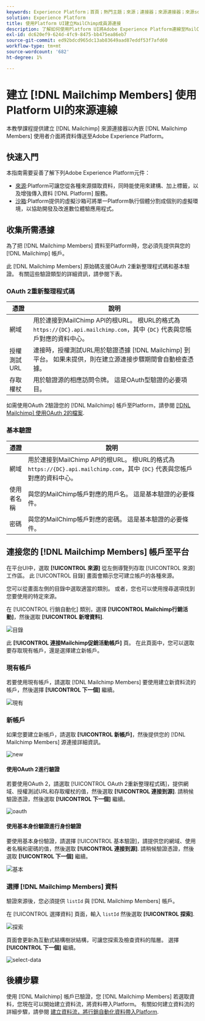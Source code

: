```yaml
---
keywords: Experience Platform；首頁；熱門主題；來源；連接器；來源連接器；來源sdk;sdk; SDK
solution: Experience Platform
title: 使用Platform UI建立MailChimp成員源連接
description: 了解如何使用Platform UI將Adobe Experience Platform連線至MailChimp成員。
exl-id: dc620ef9-624d-4fc9-8475-bb475ea86eb7
source-git-commit: ed92bdcd965dc13ab83649aad87eddf53f7afd60
workflow-type: tm+mt
source-wordcount: '682'
ht-degree: 1%

---
```


# 建立 [!DNL Mailchimp Members] 使用Platform UI的來源連線

本教學課程提供建立 [!DNL Mailchimp] 來源連接器以內嵌 [!DNL Mailchimp Members] 使用者介面將資料傳送至Adobe Experience Platform。

## 快速入門

本指南需要妥善了解下列Adobe Experience Platform元件：

* [來源](../../../../home.md):Platform可讓您從各種來源擷取資料，同時能使用來建構、加上標籤，以及增強傳入資料 [!DNL Platform] 服務。
* [沙箱](../../../../../sandboxes/home.md):Platform提供的虛擬沙箱可將單一Platform執行個體分割成個別的虛擬環境，以協助開發及改進數位體驗應用程式。

## 收集所需憑據

為了把 [!DNL Mailchimp Members] 資料至Platform時，您必須先提供與您的 [!DNL Mailchimp] 帳戶。

此 [!DNL Mailchimp Members] 原始碼支援OAuth 2重新整理程式碼和基本驗證。 有關這些驗證類型的詳細資訊，請參閱下表。

### OAuth 2重新整理程式碼

| 憑證 | 說明 |
| --- | --- |
| 網域 | 用於連接到MailChimp API的根URL。 根URL的格式為 `https://{DC}.api.mailchimp.com`，其中 `{DC}` 代表與您帳戶對應的資料中心。 |
| 授權測試URL | 連接時，授權測試URL用於驗證憑據 [!DNL Mailchimp] 到平台。 如果未提供，則在建立源連接步驟期間會自動檢查憑據。 |
| 存取權杖 | 用於驗證源的相應訪問令牌。 這是OAuth型驗證的必要項目。 |

如需使用OAuth 2驗證您的 [!DNL Mailchimp] 帳戶至Platform，請參閱 [[!DNL Mailchimp] 使用OAuth 2的檔案](https://mailchimp.com/developer/marketing/guides/access-user-data-oauth-2/).

### 基本驗證

| 憑證 | 說明 |
| --- | --- |
| 網域 | 用於連接到MailChimp API的根URL。 根URL的格式為 `https://{DC}.api.mailchimp.com`，其中 `{DC}` 代表與您帳戶對應的資料中心。 |
| 使用者名稱 | 與您的MailChimp帳戶對應的用戶名。 這是基本驗證的必要條件。 |
| 密碼 | 與您的MailChimp帳戶對應的密碼。 這是基本驗證的必要條件。 |

## 連接您的 [!DNL Mailchimp Members] 帳戶至平台

在平台UI中，選取 **[!UICONTROL 來源]** 從左側導覽列存取 [!UICONTROL 來源] 工作區。 此 [!UICONTROL 目錄] 畫面會顯示您可建立帳戶的各種來源。

您可以從畫面左側的目錄中選取適當的類別。 或者，您也可以使用搜尋選項找到您要使用的特定來源。

在 [!UICONTROL 行銷自動化] 類別，選擇 **[!UICONTROL Mailchimp行銷活動]**，然後選取 **[!UICONTROL 新增資料]**.

![目錄](../../../../images/tutorials/create/mailchimp-members/catalog.png)

此 **[!UICONTROL 連接Mailchimp促銷活動帳戶]** 頁。 在此頁面中，您可以選取要存取現有帳戶，還是選擇建立新帳戶。

### 現有帳戶

若要使用現有帳戶，請選取 [!DNL Mailchimp Members] 要使用建立新資料流的帳戶，然後選擇 **[!UICONTROL 下一個]** 繼續。

![現有](../../../../images/tutorials/create/mailchimp-members/existing.png)

### 新帳戶

如果您要建立新帳戶，請選取 **[!UICONTROL 新帳戶]**，然後提供您的 [!DNL Mailchimp Members] 源連接詳細資訊。

![new](../../../../images/tutorials/create/mailchimp-members/new.png)


#### 使用OAuth 2進行驗證

若要使用OAuth 2，請選取 [!UICONTROL OAuth 2重新整理程式碼]，提供網域、授權測試URL和存取權杖的值，然後選取 **[!UICONTROL 連接到源]**. 請稍候驗證憑證，然後選取 **[!UICONTROL 下一個]** 繼續。

![oauth](../../../../images/tutorials/create/mailchimp-members/oauth.png)

#### 使用基本身份驗證進行身份驗證

要使用基本身份驗證，請選擇 [!UICONTROL 基本驗證]，請提供您的網域、使用者名稱和密碼的值，然後選取 **[!UICONTROL 連接到源]**. 請稍候驗證憑證，然後選取 **[!UICONTROL 下一個]** 繼續。

![基本](../../../../images/tutorials/create/mailchimp-members/basic.png)

### 選擇 [!DNL Mailchimp Members] 資料

驗證來源後，您必須提供 `listId` 與 [!DNL Mailchimp Members] 帳戶。

在 [!UICONTROL 選擇資料] 頁面，輸入 `listId` 然後選取 **[!UICONTROL 探索]**.

![探索](../../../../images/tutorials/create/mailchimp-members/explore.png)

頁面會更新為互動式結構樹狀結構，可讓您探索及檢查資料的階層。 選擇 **[!UICONTROL 下一個]** 繼續。

![select-data](../../../../images/tutorials/create/mailchimp-members/select-data.png)

## 後續步驟

使用 [!DNL Mailchimp] 帳戶已驗證，您 [!DNL Mailchimp Members] 若選取資料，您現在可以開始建立資料流，將資料帶入Platform。 有關如何建立資料流的詳細步驟，請參閱 [建立資料流，將行銷自動化資料帶入Platform](../../dataflow/marketing-automation.md).
